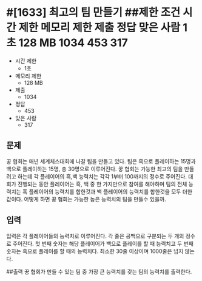 #[1633] 최고의 팀 만들기
##제한 조건
시간 제한	메모리 제한	제출		정답		맞은 사람
1 초		128 MB		1034	453		317
=======
  - 시간 제한	
    + 1초
  - 메모리 제한
    + 128 MB
  - 제출
    + 1034
  - 정답
    + 453
  - 맞은 사람
    + 317
    
        
## 문제    
꿍 협회는 매년 세계체스대회에 나갈 팀을 만들고 있다. 팀은 흑으로 플레이하는 15명과 백으로 플레이하는 15명, 총 30명으로 이루어진다. 꿍 협회는 가능한 최고의 팀을 만들려고 하는데 각 플레이어의 흑,백 능력치는 각각 1부터 100까지의 정수로 주어진다. 대회가 진행되는 동안 플레이어는 흑, 백 중 한 가지만으로 참여를 해야하며 팀의 전체 능력치는 흑 플레이어의 능력치를 합한것과 백 플레이어의 능력치를 합한것을 모두 더한 값이다. 어떻게 하면 꿍 협회는 가능한 높은 능력치의 팀을 만들수 있을까.

## 입력    
입력은 각 플레이어들의 능력치로 이루어진다. 각 줄은 공백으로 구분되는 두 개의 정수로 주어진다. 첫 번째 숫자는 해당 플레이어가 백으로 플레이를 할 때 능력치고 두 번째 숫자는 흑으로 플레이를 할 때의 능력치다. 최소한 30줄 이상이며 1000줄은 넘지 않는다.

##출력
꿍 협회가 만들 수 있는 팀 중 가장 큰 능력치를 갖는 팀의 능력치를 출력한다.	
